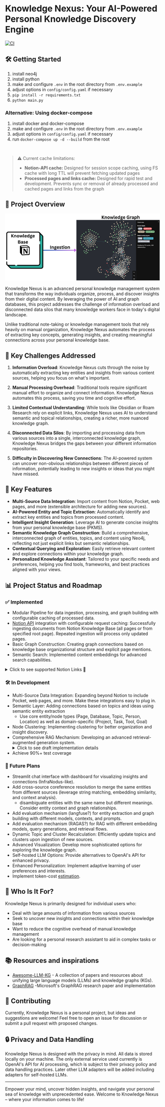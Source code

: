 # Knowledge Nexus: Your AI-Powered Personal Knowledge Discovery Engine
[![CI](https://github.com/Jallermax/knowledge-nexus/actions/workflows/ci.yml/badge.svg)](https://github.com/Jallermax/knowledge-nexus/actions/workflows/ci.yml)

## 🛠 Getting Started

1. install neo4j
2. install python
3. make and configure `.env` in the root directory from `.env.example`
4. adjust options in `config/config.yaml` if necessary
5. `pip install -r requirements.txt`
6. `python main.py`

### Alternative: Using docker-compose 

1. install docker and docker-compose
2. make and configure `.env` in the root directory from `.env.example`
3. adjust options in `config/config.yaml` if necessary
4. run `docker-compose up -d --build` from the root
</br>

> ⚠️ Current cache limitations:
> - **Notion-API cache:** Designed for session scope caching, using FS cache with long TTL will prevent fetching updated pages
> - **Processed pages and links cache:** Designed for rapid test and development. Prevents sync or removal of already processed and cached pages and links from the graph

## 🌟 Project Overview

![ingestion visualization](/docs/ingestion.png)

Knowledge Nexus is an advanced personal knowledge management system that transforms the way individuals organize,
process, and discover insights from their digital content. By leveraging the power of AI and graph databases, this
project addresses the challenge of information overload and disconnected data silos that many knowledge workers face in
today's digital landscape.

Unlike traditional note-taking or knowledge management tools that rely heavily on manual organization, Knowledge Nexus
automates the process of extracting key concepts, generating insights, and creating meaningful connections across your
personal knowledge base.

## 🎯 Key Challenges Addressed

1. **Information Overload**: Knowledge Nexus cuts through the noise by automatically extracting key entities and
   insights from various content sources, helping you focus on what's important.

2. **Manual Processing Overhead**: Traditional tools require significant manual effort to organize and connect
   information. Knowledge Nexus automates this process, saving you time and cognitive effort.

3. **Limited Contextual Understanding**: While tools like Obsidian or Roam Research rely on explicit links, Knowledge
   Nexus uses AI to understand semantic and topical relationships, creating a richer, more nuanced knowledge graph.

4. **Disconnected Data Silos**: By importing and processing data from various sources into a single, interconnected
   knowledge graph, Knowledge Nexus bridges the gaps between your different information repositories.

5. **Difficulty in Discovering New Connections**: The AI-powered system can uncover non-obvious relationships between
   different pieces of information, potentially leading to new insights or ideas that you might have missed.

## 🚀 Key Features

- **Multi-Source Data Integration**: Import content from Notion, Pocket, web pages, and more (extensible architecture
  for adding new sources).
- **AI-Powered Entity and Topic Extraction**: Automatically identify and extract key entities and topics from processed
  content.
- **Intelligent Insight Generation**: Leverage AI to generate concise insights from your personal knowledge base (PKMS).
- **Semantic Knowledge Graph Construction**: Build a comprehensive, interconnected graph of entities, topics, and
  content using Neo4j, reflecting not just explicit links but semantic relationships.
- **Contextual Querying and Exploration**: Easily retrieve relevant content and explore connections within your
  knowledge graph.
- **Personalized Knowledge Assistant**: Tailored to your specific needs and preferences, helping you find tools,
  frameworks, and best practices aligned with your views.

## 📊 Project Status and Roadmap

### ✅ Implemented
- Modular Pipeline for data ingestion, processing, and graph building with configurable caching of processed data.
- [Notion API](https://developers.notion.com/reference/get-database) integration with configurable request caching: Successfully ingesting documents from Notion Knowledge Base (all pages or from specified root page). Repeated ingestion will process only updated pages. 
- Basic Graph Construction: Creating graph connections based on knowledge base organizational structure and explicit page mentions.
- Semantic Search: Implemented content embeddings for advanced search capabilities.
<details> 
   <summary>Click to see supported Notion Links 🔗</summary>
   </br>

| Type                                     | Parse Markdown Text | Parse References | Recursive Parsing |
|------------------------------------------|:-------------------:|:----------------:|:-----------------:|
| **Page Properties**                      |
| Title                                    |          ✅          |        ✅         |         ✅         |
| Rich Text                                |          ✅          |        ✅         |         ✅         |
| Select                                   |          ✅          |       N/A        |        N/A        |
| Status                                   |          ✅          |       N/A        |        N/A        |
| Multi-select                             |          ✅          |       N/A        |        N/A        |
| Number                                   |          ✅          |       N/A        |        N/A        |
| Date                                     |          ✅          |       N/A        |        N/A        |
| People                                   |          ✅          |       N/A        |        N/A        |
| Files                                    |          ✅          |        ❌         |        N/A        |
| Checkbox                                 |          ✅          |       N/A        |        N/A        |
| URL                                      |          ✅          |        ✅         |         ❌         |
| Email                                    |          ✅          |       N/A        |        N/A        |
| Phone Number                             |          ✅          |       N/A        |        N/A        |
| Formula                                  |          ✅          |       N/A        |        N/A        |
| Relation                                 |          ✅          |        ✅         |         ✅         |
| Rollup                                   |          ✅          |       N/A        |        N/A        |
| Created Time                             |          ✅          |       N/A        |        N/A        |
| Created By                               |          ✅          |       N/A        |        N/A        |
| Last Edited Time                         |          ✅          |       N/A        |        N/A        |
| Last Edited By                           |          ✅          |       N/A        |        N/A        |
| Unique ID                                |          ✅          |       N/A        |        N/A        |
| Verification                             |          ✅          |       N/A        |        N/A        |
| **Database Properties**                  |
| Title                                    |          ✅          |        ❌         |         ❌         |
| Rich Text                                |         N/A         |       N/A        |        N/A        |
| Select                                   |          ❌          |       N/A        |        N/A        |
| Multi-select                             |          ❌          |       N/A        |        N/A        |
| Date                                     |         N/A         |       N/A        |        N/A        |
| People                                   |         N/A         |       N/A        |        N/A        |
| Files                                    |         N/A         |       N/A        |        N/A        |
| Checkbox                                 |         N/A         |       N/A        |        N/A        |
| URL                                      |         N/A         |       N/A        |        N/A        |
| Email                                    |         N/A         |       N/A        |        N/A        |
| Phone Number                             |         N/A         |       N/A        |        N/A        |
| Formula                                  |         N/A         |       N/A        |        N/A        |
| Relation                                 |          ❌          |        ❌         |         ❌         |
| Rollup                                   |         N/A         |       N/A        |        N/A        |
| Created Time                             |          ❌          |       N/A        |        N/A        |
| Created By                               |          ❌          |       N/A        |        N/A        |
| Last Edited Time                         |          ❌          |       N/A        |        N/A        |
| Last Edited By                           |          ❌          |       N/A        |        N/A        |
| **Blocks**                               |
| Paragraph                                |          ✅          |        ✅         |         ✅         |
| Heading 1                                |          ✅          |        ✅         |         ✅         |
| Heading 2                                |          ✅          |        ✅         |         ✅         |
| Heading 3                                |          ✅          |        ✅         |         ✅         |
| Bulleted List Item                       |          ✅          |        ✅         |         ✅         |
| Numbered List Item                       |          ✅          |        ✅         |         ✅         |
| To-do                                    |          ✅          |        ✅         |         ✅         |
| Toggle                                   |          ✅          |        ✅         |         ✅         |
| Code                                     |          ✅          |        ✅         |        N/A        |
| Quote                                    |          ✅          |        ✅         |         ✅         |
| Callout                                  |          ✅          |        ✅         |         ✅         |
| Mention (except mentions of page blocks) |          ✅          |        ✅         |        N/A        |
| Equation                                 |          ✅          |       N/A        |        N/A        |
| Bookmark                                 |          ✅          |        ✅         |        N/A        |
| Image                                    |          ✅          |        ❌         |        N/A        |
| Video                                    |          ✅          |        ❌         |        N/A        |
| Audio                                    |          ✅          |        ❌         |        N/A        |
| File                                     |          ✅          |        ❌         |        N/A        |
| PDF                                      |          ✅          |        ❌         |        N/A        |
| Embed                                    |          ✅          |        ✅         |        N/A        |
| Link Preview                             |          ✅          |        ✅         |        N/A        |
| Divider                                  |          ✅          |       N/A        |        N/A        |
| Table of Contents                        |          ✅          |       N/A        |        N/A        |
| Breadcrumb                               |          ✅          |       N/A        |        N/A        |
| Column List                              |          ✅          |       N/A        |        N/A        |
| Column                                   |          ✅          |       N/A        |        N/A        |
| Synced Block                             |          ✅          |        ✅         |         ✅         |
| Template                                 |          ✅          |        ✅         |         ✅         |
| Link to Page                             |          ✅          |        ✅         |         ✅         |
| Table                                    |          ✅          |       N/A        |        N/A        |
| Table Row                                |          ✅          |       N/A        |        N/A        |
| Child Page                               |          ✅          |        ✅         |         ✅         |
| Child Database (except linked and views) |          ✅          |        ✅         |         ✅         |
| **Comments**                             |          ❌          |        ❌         |         ❌         |

</details>


### 🛠️ In Development
- Multi-Source Data Integration: Expanding beyond Notion to include Pocket, web pages, and more. 
Make these integrations easy to plug in. 
- Semantic Layer: Adding connections based on topics and ideas using semantic entity extraction
  - Use core entity/node types (Page, Database, Topic, Person, Location) as well as domain-specific (Project, Task, Tool, Goal)  
- Node Clustering: Implementing clustering for better organization and insight discovery.
- Comprehensive RAG Mechanism: Developing an advanced retrieval-augmented generation system. <details> <summary>Click to see draft implementation details</summary>
  1. Generate query questions to the graph from user requests
  2. Retrieve semantically similar pages
  3. Fetch close neighbors of these pages based on semantic proximity
  4. Provide LLM with context from the closest pages (semantically)
  5. Visualize the graph showing found pages, their semantic scores, neighbors, connections, and topic clusters
- Achieve 90%+ test coverage

</details>

### 🔮 Future Plans
- Streamlit chat interface with dashboard for visualizing insights and connections (InfraNodus-like).
- Add cross-source coreference resolution to merge the same entities from different sources (leverage string matching, embedding similarity, and context analysis).
  - disambiguate entities with the same name but different meanings. Consider entity context and graph relationships.
- Add evaluation mechanism (langfuse?) for entity extraction and graph building with different models, contexts, and prompts.
- Add evaluation mechanism (RAGAS?) for RAG with different embedding models, query generations, and retrieval flows.
- Dynamic Topic and Cluster Recalculation: Efficiently update topics and clusters upon ingestion of new sources.
- Advanced Visualization: Develop more sophisticated options for exploring the knowledge graph.
- Self-hosted LLM Options: Provide alternatives to OpenAI's API for enhanced privacy.
- Enhanced Personalization: Implement adaptive learning of user preferences and interests.
- Implement token-cost [estimation](https://github.com/AgentOps-AI/tokencost).

## 👥 Who Is It For?

Knowledge Nexus is primarily designed for individual users who:

- Deal with large amounts of information from various sources
- Seek to uncover new insights and connections within their knowledge base
- Want to reduce the cognitive overhead of manual knowledge management
- Are looking for a personal research assistant to aid in complex tasks or decision-making

## 📚 Resources and inspirations

- [Awesome-LLM-KG](https://github.com/RManLuo/Awesome-LLM-KG) - A collection of papers and resources about unifying
  large language models (LLMs) and knowledge graphs (KGs).
- [GraphRAG](https://github.com/microsoft/graphrag) -Microsoft's GraphRAG research paper and implementation

## 🤝 Contributing

Currently, Knowledge Nexus is a personal project, but ideas and suggestions are welcome! Feel free to open an issue for
discussion or submit a pull request with proposed changes.

## 🔒 Privacy and Data Handling

Knowledge Nexus is designed with the privacy in mind. All data is stored locally on your machine. The only external
service used currently is OpenAI's API for AI processing, which is subject to their privacy policy and data handling practices.
Later other LLM adapters will be added including adapters for self-hosted LLMs. 

---

Empower your mind, uncover hidden insights, and navigate your personal sea of knowledge with unprecedented ease. Welcome
to Knowledge Nexus – where your information comes to life!
